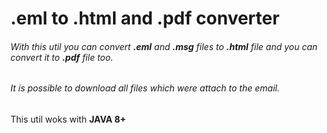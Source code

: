 # .eml to .html and .pdf converter

###### With this util you can convert ***.eml*** and ***.msg*** files to **.html** file and you can convert it to **.pdf** file too.
###### It is possible to download all files which were attach to the email.

This util woks with **JAVA 8+**

